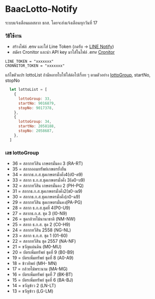 # BaacLotto-Notify
ระบบแจ้งเตือนผลสลาก ธกส.
โดยจะส่งแจ้งเตือนทุกวันที่ 17

### วิธีใช้งาน

- สร้างไฟล์ .env และใส่ Line Token (กดรับ -> [LINE Notify](https://notify-bot.line.me/en/))
- สมัคร Cronitor และนำ API key มาใส่ในไฟล์ .env [Cronitor](https://cronitor.io/)
```.env 
LINE_TOKEN = "xxxxxxx"
CRONNITOR_TOKEN = "xxxxxxx"
```

แก้ไขตัวแปร lottoList ถ้ามีหลายใบให้ใส่ต่อไปเรื่อย ๆ ตามตัวอย่าง [lottoGroup](#lottogroup), startNo, stopNo
```js
  let lottoList = [
    {
      lottoGroup: 33,
      startNo: 9016879,
      stopNo: 9017378,
    },
    {
      lottoGroup: 34,
      startNo: 2058188,
      stopNo: 2058687,
    },
  ]
```

<h3 id="lottogroup">เลข lottoGroup</h3>

- 36 = สลากทวีสิน เกษตรมั่นคง 3 (RA-RT)
- 35 = สลากออมทรัพย์เกษตรยั่งยืน
- 34 = สลากธ.ก.ส.ชุดเกษตรมั่งคั่ง4(ป0-ศ9)
- 33 = สลาก ธ.ก.ส.ชุดเกษตรมั่งคั่ง 3(ด0-บ9)
- 32 = สลากทวีสิน เกษตรมั่นคง 2 (PH-PQ)
- 31 = สลากธ.ก.ส.ชุดเกษตรมั่งคั่ง2(ช0-ณ9)
- 30 = สลากธ.ก.ส.ชุดเกษตรมั่งคั่ง(ก0-ฉ9)
- 29 = สลากทวีสิน ชุดเกษตรมั่นคง(PA-PG)
- 28 = สลาก ธ.ก.ส.ชุดที่ 4(P0-U9)
- 27 = สลากธ.ก.ส. ชุด 3 (I0-N9)
- 26 = ชุดกล้วยไม้นานาชาติ (NM-NW)
- 25 = สลาก ธ.ก.ส. ชุด 2 (C0-H9)
- 24 = สลากทวีสิน 2558 (NG-NL)
- 23 = สลาก ธ.ก.ส. ชุด 1 (01-60)
- 22 = สลากทวีสิน ชุด 2557 (NA-NF)
- 21 = ขวัญแผ่นดิน (M0-MU)
- 20 = บัตรเพิ่มทรัพย์ ชุดที่ 9 (B0-B9)
- 19 = บัตรเพิ่มทรัพย์ ชุดที่ 8 (A0-A9)
- 18 = ข้าวทิพย์ (MH- MN)
- 17 = กล้วยไม้พระนาม (MA-MG)
- 16 = บัตรเพิ่มทรัพย์ ชุดที่ 7 (BK-BT)
- 15 = บัตรเพิ่มทรัพย์ ชุดที่ 6 (BA-BJ)
- 14 = ขวัญข้าว 2 (LN-LT)
- 13 = ขวัญข้าว (LG-LM)
